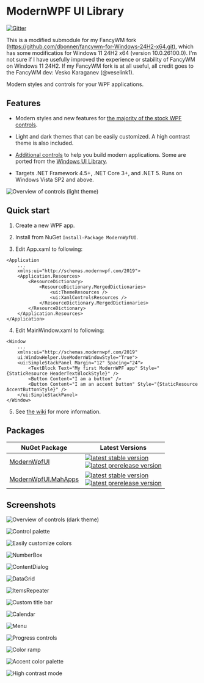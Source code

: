 # ModernWPF UI Library
[![Gitter](https://badges.gitter.im/ModernWpf/community.svg)](https://gitter.im/ModernWpf/community?utm_source=badge&utm_medium=badge&utm_campaign=pr-badge)

This is a modified submodule for my FancyWM fork (https://github.com/dbonner/fancywm-for-Windows-24H2-x64.git), which has some modificatios for Windows 11 24H2 x64 (version 10.0.26100.0).
I'm not sure if I have usefully improved the experience or stability of FancyWM on Windows 11 24H2.
If my FancyWM fork is at all useful, all credit goes to the FancyWM dev: Vesko Karaganev (@veselink1).

Modern styles and controls for your WPF applications.

## Features
* Modern styles and new features for [the majority of the stock WPF controls](https://github.com/Kinnara/ModernWpf/wiki/Controls#styled-controls).

* Light and dark themes that can be easily customized. A high contrast theme is also included.

* [Additional controls](https://github.com/Kinnara/ModernWpf/wiki/Controls#additional-controls) to help you build modern applications. Some are ported from the [Windows UI Library](https://github.com/microsoft/microsoft-ui-xaml).

* Targets .NET Framework 4.5+, .NET Core 3+, and .NET 5. Runs on Windows Vista SP2 and above.

![Overview of controls (light theme)](docs/images/Controls.Light.png "Overview of controls (light theme)")

## Quick start
1. Create a new WPF app.

2. Install from NuGet `Install-Package ModernWpfUI`.

3. Edit App.xaml to following:
```xaml
<Application
    ...
    xmlns:ui="http://schemas.modernwpf.com/2019">
    <Application.Resources>
        <ResourceDictionary>
            <ResourceDictionary.MergedDictionaries>
                <ui:ThemeResources />
                <ui:XamlControlsResources />
            </ResourceDictionary.MergedDictionaries>
        </ResourceDictionary>
    </Application.Resources>
</Application>
```

4. Edit MainWindow.xaml to following:
```xaml
<Window
    ...
    xmlns:ui="http://schemas.modernwpf.com/2019"
    ui:WindowHelper.UseModernWindowStyle="True">
    <ui:SimpleStackPanel Margin="12" Spacing="24">
        <TextBlock Text="My first ModernWPF app" Style="{StaticResource HeaderTextBlockStyle}" />
        <Button Content="I am a button" />
        <Button Content="I am an accent button" Style="{StaticResource AccentButtonStyle}" />
    </ui:SimpleStackPanel>
</Window>
```

5. See [the wiki](https://github.com/Kinnara/ModernWpf/wiki) for more information.

## Packages
| NuGet Package | Latest Versions |
| --- | --- |
| [ModernWpfUI][NuGet] | [![latest stable version](https://img.shields.io/nuget/v/ModernWpfUI)][NuGet]<br />[![latest prerelease version](https://img.shields.io/nuget/vpre/ModernWpfUI)][NuGet.Pre] |
| [ModernWpfUI.MahApps][NuGet.MahApps] | [![latest stable version](https://img.shields.io/nuget/v/ModernWpfUI.MahApps)][NuGet.MahApps]<br />[![latest prerelease version](https://img.shields.io/nuget/vpre/ModernWpfUI.MahApps)][NuGet.MahApps.Pre] |

## Screenshots
![Overview of controls (dark theme)](docs/images/Controls.Dark.png "Overview of controls (dark theme)")

![Control palette](docs/images/ControlPalette1.png "Control palette")

![Easily customize colors](docs/images/Nighttime.png "Easily customize colors")

![NumberBox](docs/images/NumberBox.png "NumberBox")

![ContentDialog](docs/images/ContentDialog.png "ContentDialog")

![DataGrid](docs/images/DataGrid.png "DataGrid")

![ItemsRepeater](docs/images/ItemsRepeater.png "ItemsRepeater")

![Custom title bar](docs/images/CustomTitleBar.Dark.png "Custom title bar")

![Calendar](docs/images/Calendar.png "Calendar")

![Menu](docs/images/Menu.png "Menu")

![Progress controls](docs/images/Progress.png "Progress controls")

![Color ramp](docs/images/ColorRamp.png "Color ramp")

![Accent color palette](docs/images/AccentColorPalette.png "Accent color palette")

![High contrast mode](docs/images/HighContrast.png "High contrast mode")

[NuGet]: https://www.nuget.org/packages/ModernWpfUI/
[NuGet.Pre]: https://www.nuget.org/packages/ModernWpfUI/absoluteLatest
[NuGet.MahApps]: https://www.nuget.org/packages/ModernWpfUI.MahApps/
[NuGet.MahApps.Pre]: https://www.nuget.org/packages/ModernWpfUI.MahApps/absoluteLatest
